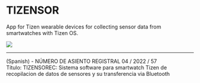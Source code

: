 # TIZENSOR
App for Tizen wearable devices for collecting sensor data from smartwatches with Tizen OS.

<img src="https://img.shields.io/github/downloads/frangam/tizensor/SmartwatchAPP.tpk"/> 

---

(Spanish) - NÚMERO DE ASIENTO REGISTRAL 04 / 2022 / 57 <br>
Título: TIZENSOREC: Sistema software para smartwatch Tizen de recopilacion de datos de sensores y su transferencia via Bluetooth
